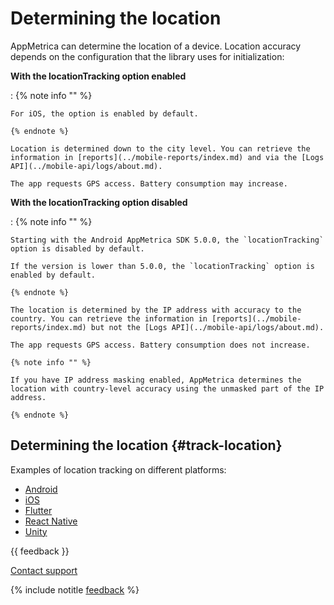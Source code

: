 # Determining the location

AppMetrica can determine the location of a device. Location accuracy depends on the configuration that the library uses for initialization:

**With the locationTracking option enabled**

:   {% note info "" %}

    For iOS, the option is enabled by default.

    {% endnote %}

    Location is determined down to the city level. You can retrieve the information in [reports](../mobile-reports/index.md) and via the [Logs API](../mobile-api/logs/about.md).

    The app requests GPS access. Battery consumption may increase.

**With the locationTracking option disabled**

:   {% note info "" %}

    Starting with the Android AppMetrica SDK 5.0.0, the `locationTracking` option is disabled by default.

    If the version is lower than 5.0.0, the `locationTracking` option is enabled by default.

    {% endnote %}

    The location is determined by the IP address with accuracy to the country. You can retrieve the information in [reports](../mobile-reports/index.md) but not the [Logs API](../mobile-api/logs/about.md).

    The app requests GPS access. Battery consumption does not increase.

    {% note info "" %}

    If you have IP address masking enabled, AppMetrica determines the location with country-level accuracy using the unmasked part of the IP address.

    {% endnote %}

## Determining the location {#track-location}

Examples of location tracking on different platforms:

- [Android](../sdk/android/analytics/android-operations.md#track-location)
- [iOS](../sdk/ios/analytics/ios-operations.md#track-location)
- [Flutter](../sdk/flutter/analytics/flutter-operations.md#track-location)
- [React Native](../sdk/react-native/analytics/react-native-operations.md#track-location)
- [Unity](../sdk/unity/analytics/unity-operations.md#track-location)

{{ feedback }}

<a href="../troubleshooting/feedback-new.html">
  <span class="button">Contact support</span>
</a>

{% include notitle [feedback](../_includes/feedback-button.md) %}
